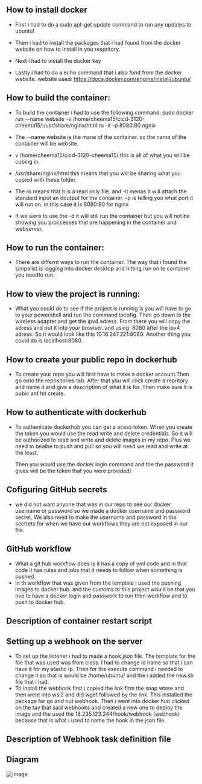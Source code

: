 ## How to install docker
-  First i had to do a sudo apt-get update command to run any updates to ubuntu!


-  Then i had to install the packages that i had found from the docker website on how to install in you respritory.


-  Next i had to install the docker key


-  Lastly i had to do a echo command that i also fond from the docker website.
website used: https://docs.docker.com/engine/install/ubuntu/


## How to build the container:
-  To build the container i had to use the following command: sudo docker run --name website -v /home/cheema15/cicd-3120-cheema15/:/usr/share/nginx/html:ro -it -p 8080:80 ngnix

-  The --name website is the mane of the container. so the name of the container will be website.


-  v /home/cheema15/cicd-3120-cheema15/ this is all of what you will be coping in.


-  /usr/share/nginx/html this means that you will be sharing what you copied with these folder.


-  The ro means that it is a read only file. and -it menas it will attach the standard input an doutput for the container. -p is telling you what port it will run on. in this case it is 8080:80 for ngnix


-  If we were to use the -d it will still run the container but you will not be showing you proccesses that are happening in the container and webserver.


## How to run the container:
- There are differnt ways to run the container. The way that i found the simpelist is logging into docker desktop and hitting run on te container you needto run.


## How to view the project is running:
- What you could do to see if the project is running is you will have to go to your powershell and run the command ipcofig. Then go down to the wireless adapter and get the ipv4 adress. From there you will copy the adress and put it into your browser. and using :8080 after the ipv4 adress. So it would look like this 10.16.247.221:8080. Another thing you could do is localhost:8080 . 


## How to create your public repo in dockerhub
- To create your repo you will first have to make a docker account.Then go onto the repositories tab. After that you will click create a repritory and name it and give a description of what it is for. Then make sure it is pubic anf hit create.


## How to authenticate with dockerhub
- To authenicate dockerhub you can get a acess token. When you create the token you would use the read write and delete credentials. So it will be authorized to read and write and delete images in my repo. Plus we need to bealbe to push and pull so you will need we read and write at the least.
 
   Then you would use the docker login command and the the password it gives will be the token that you were provided!
 
 
 ## Cofiguring GitHub secrets
 - we did not want anyone that was in our repo to see our docker username or password so we made a docker username and password secret. We also need to make the username and password in the sectrets for when we have our workflows they are not exposed in our file.


## GitHub workflow
- What a git hub workflow does is it has a copy of yml code and in that code it has rules and jobs that it needs to follow when something is pushed. 
-  In th workflow that was given from the template i used the pushing images to docker hub. and the customs to this project would be that you hve to have a docker login and passwork to run then workflow and to push to docker hub. 


## Description of container restart script


## Setting up a webhook on the server
- To set up the listener i had to made a hook.json file. The template for the file that was used was from class. I had to change id name so that i can have it for my elastic ip. Then for the execute command i needed to change it so that is would be /home/ubuntu/ and the i added the new.sh file that i had.
- To install the webhook first i copied the link firm the snap wtore and then went into wsl2 and did wget followed by the link. This installed the package for go and out webhook. Then i went into docker hun clicked on the tav that said webhooks and created a new one to deploy the image and the used the 18.235.123.244/hook/webhook (webhook) because that is what i used to name the hook in the json file.


## Description of Webhook task definition file



## Diagram
![image](https://user-images.githubusercontent.com/97908618/205420821-d0aa973d-77df-4a9b-8fd7-75a8c6f664b4.png)

